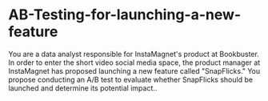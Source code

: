 # AB-Testing-for-launching-a-new-feature
You are a data analyst responsible for InstaMagnet's product at Bookbuster. In order to enter the short video social media space, the product manager at InstaMagnet has proposed launching a new feature called "SnapFlicks." You propose conducting an A/B test to evaluate whether SnapFlicks should be launched and determine its potential impact..

